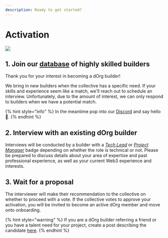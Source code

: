 ```yaml
---
description: Ready to get started?
---
```


# Activation

![](https://media1.giphy.com/media/eNznBIGtrAHEQ/giphy.gif?cid=790b7611d2e0a3b07a41786b32e8d9fb68f1168799ea38fa&rid=giphy.gif&ct=g)

## 1. Join our [database](https://airtable.com/shr0eQZfACL3Yarac) of highly skilled builders

Thank you for your interest in becoming a dOrg builder!  
  
We bring in new builders when the collective has a specific need. If your skills and experience seem like a match, we'll reach out to schedule an interview. Unfortunately, due to the amount of interest, we can only respond to builders when we have a potential match.

{% hint style="info" %}
In the meantime pop into our [Discord](https://discord.com/invite/6Kujmad) and say hello 👋.
{% endhint %}

## 2. Interview with an existing dOrg builder

Interviews will be conducted by a builder with a [_Tech Lead_](../workflows/tech-lead.md) or [_Project Manager_](../workflows/project-manager.md) badge depending on whether the role is technical or not. Please be prepared to discuss details about your area of expertise and past professional experience, as well as your current Web3 experience and interests.

## 3. Wait for a proposal

The interviewer will make their recommendation to the collective on whether to proceed with a vote. If the collective votes to approve your activation, you will be invited to become an active dOrg member and move onto onboarding.

{% hint style="warning" %}
If you are a dOrg builder referring a friend or you have a talent need for your project, create a post describing the candidate [here](https://forum.dorg.tech/t/about-the-builder-activations-category).
{% endhint %}


